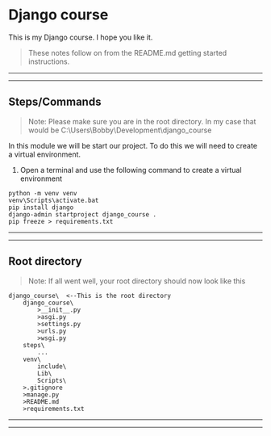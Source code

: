 # Django course
This is my Django course. I hope you like it.

> These notes follow on from the README.md getting started instructions.
***
***


## Steps/Commands
>Note: Please make sure you are in the root directory. In my case that would be C:\Users\Bobby\Development\django_course

In this module we will be start our project. To do this we will need to create a virtual environment.

1) Open a terminal and use the following command to create a virtual environment
```
python -m venv venv
venv\Scripts\activate.bat
pip install django
django-admin startproject django_course .
pip freeze > requirements.txt
```

***
***

## Root directory
>Note: If all went well, your root directory should now look like this
```
django_course\  <--This is the root directory
    django_course\
        >__init__.py
        >asgi.py
        >settings.py
        >urls.py
        >wsgi.py
    steps\
        ...
    venv\
        include\
        Lib\
        Scripts\
    >.gitignore
    >manage.py
    >README.md
    >requirements.txt
```

***
***